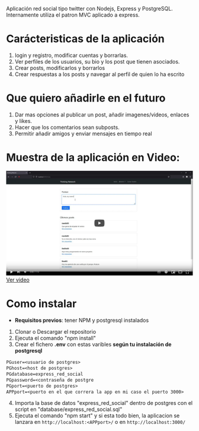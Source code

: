 Aplicación red social tipo twitter con Nodejs, Express y PostgreSQL.
Internamente utiliza el patron MVC aplicado a express.

# Carácteristicas de la aplicación

1. login y registro, modificar cuentas y borrarlas.
2. Ver perfiles de los usuarios, su bio y los post que tienen asociados.
3. Crear posts, modificarlos y borrarlos
4. Crear respuestas a los posts y navegar al perfil de quien lo ha escrito

# Que quiero añadirle en el futuro

1. Dar mas opciones al publicar un post, añadir imagenes/videos, enlaces y likes.
2. Hacer que los comentarios sean subposts.
3. Permitir añadir amigos y enviar mensajes en tiempo real

# Muestra de la aplicación en Video:

[![muestra de la app](miniatura.png)](https://youtu.be/nqhxEBBq-og)
<a href="https://youtu.be/nqhxEBBq-og" target="_blank">Ver video</a>

# Como instalar

- **Requisitos previos**: tener NPM y postgresql instalados

1. Clonar o Descargar el repositorio
2. Ejecuta el comando "npm install"
3. Crear el fichero **.env** con estas varibles **según tu instalación de postgresql**

```
PGuser=<usuario de postgres>
PGhost=<host de postgres>
PGdatabase=express_red_social
PGpassword=<contraseña de postgre
PGport=<puerto de postgres>
APPport=<puerto en el que correra la app en mi caso el puerto 3000>
```

4. Importa la base de datos "express_red_social" dentro de postgres con el script en "database/express_red_social.sql"
5. Ejecuta el comando "npm start" y si esta todo bien, la aplicacion se lanzara en `http://localhost:<APPport>/` o en `http://localhost:3000/`
